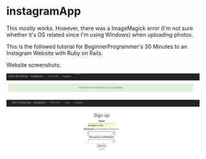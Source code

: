 # instagramApp

 This mostly works. However, there was a ImageMagick error
 (I'm not sure whether it's OS related since I'm using Windows)
 when uploading photos.

 This is the followed tutorial for BeginnerProgrammer's 30 Minutes to an 
 Instagram Website with Ruby on Rails. 

 Website screenshots:

 ![Login Pic](https://raw.githubusercontent.com/hmc-cs-squirrel/instagramApp/instaApp/login.png)

 ![Login Pic](https://raw.githubusercontent.com/hmc-cs-squirrel/instagramApp/instaApp/signup.png)
